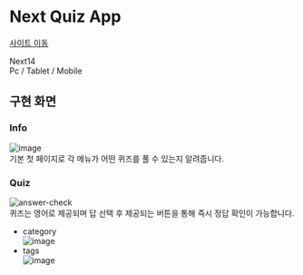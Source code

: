 # Next Quiz App 

[사이트 이동](https://jyeon-next-quiz-app.vercel.app/)

Next14<br />
Pc / Tablet / Mobile

## 구현 화면
### Info
![image](https://github.com/user-attachments/assets/7eedd376-6209-49da-b1b5-5e1cfa6fad3c)<br />
기본 첫 페이지로 각 메뉴가 어떤 퀴즈를 풀 수 있는지 알려줍니다.

### Quiz
![answer-check](https://github.com/user-attachments/assets/9b2b821d-61ed-4b3d-a169-b3c4bd6498ba)<br />
퀴즈는 영어로 제공되며 답 선택 후 제공되는 버튼을 통해 즉시 정답 확인이 가능합니다.

* category <br />![image](https://github.com/user-attachments/assets/06f55835-a96d-4a65-9303-75bf9320e3c0)
* tags <br />![image](https://github.com/user-attachments/assets/41c35b7d-08ec-4914-b699-a96472fead95)
